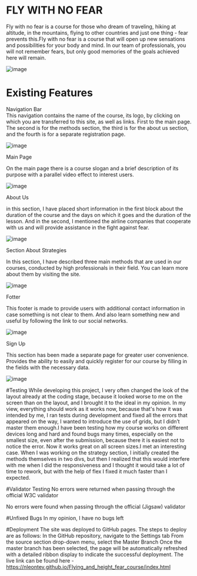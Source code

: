 ﻿# FLY WITH NO FEAR 
Fly with no fear is a course for those who dream of traveling, hiking at altitude, in the mountains, flying to other countries and just one thing - fear prevents this.Fly with no fear is a course that will open up new sensations and possibilities for your body and mind. In our team of professionals, you will not remember fears, but only good memories of the goals achieved here will remain.

![image](https://github.com/Nleontev/Flying_and_height_fear_course/assets/100196079/83eb6715-bda5-44cf-9adf-72e27edbd509)

# Existing Features
Navigation Bar                                                                                                                                                          
This navigation contains the name of the course, its logo, by clicking on which you are transferred to this site, as well as links. First to the main page. The second is for the methods section, the third is for the about us section, and the fourth is for a separate registration page.

![image](https://github.com/Nleontev/Flying_and_height_fear_course/assets/100196079/324e283c-7397-49c2-9571-8cb0de0bae47)

Main Page

On the main page there is a course slogan and a brief description of its purpose with a parallel video effect to interest users.

![image](https://github.com/Nleontev/Flying_and_height_fear_course/assets/100196079/4c276d93-f305-43cf-a913-b7dc1f493b0e)

About Us

in this section, I have placed short information in the first block about the duration of the course and the days on which it goes and the duration of the lesson. And in the second, I mentioned the airline companies that cooperate with us and will provide assistance in the fight against fear.

![image](https://github.com/Nleontev/Flying_and_height_fear_course/assets/100196079/eef735e4-c51b-4824-8e8e-169bf5753b89)

Section About Strategies

In this section, I have described three main methods that are used in our courses, conducted by high professionals in their field. You can learn more about them by visiting the site.

![image](https://github.com/Nleontev/Flying_and_height_fear_course/assets/100196079/d9e36dcc-a7df-44f0-b422-33d3dfd9c3e7)

Fotter

This footer is made to provide users with additional contact information in case something is not clear to them. And also learn something new and useful by following the link to our social networks.

![image](https://github.com/Nleontev/Flying_and_height_fear_course/assets/100196079/f3d13954-126d-4aec-a6bc-67abd5ec0e98)

Sign Up

This section has been made a separate page for greater user convenience. Provides the ability to easily and quickly register for our course by filling in the fields with the necessary data.

![image](https://github.com/Nleontev/Flying_and_height_fear_course/assets/100196079/5d4aa72a-8f02-4546-aa5a-006a1a2b7984)

#Testing
While developing this project, I very often changed the look of the layout already at the coding stage, because it looked worse to me on the screen than on the layout, and I brought it to the ideal in my opinion. In my view, everything should work as it works now, because that's how it was intended by me, I ran tests during development and fixed all the errors that appeared on the way, I wanted to introduce the use of grids, but I didn’t master them enough.I have been testing how my course works on different devices long and hard and found bugs many times, especially on the smallest size, even after the submission, because there it is easiest not to notice the error. Now it works great on all screen sizes.I met an interesting case. When I was working on the strategy section, I initially created the methods themselves in two divs, but then I realized that this would interfere with me when I did the responsiveness and I thought it would take a lot of time to rework, but with the help of flex I fixed it much faster than I expected.

#Validator Testing
No errors were returned when passing through the official W3C validator

No errors were found when passing through the official (Jigsaw) validator

#Unfixed Bugs
In my opinion, I have no bugs left

#Deployment
The site was deployed to GitHub pages. The steps to deploy are as follows:
In the GitHub repository, navigate to the Settings tab
From the source section drop-down menu, select the Master Branch
Once the master branch has been selected, the page will be automatically refreshed with a detailed ribbon display to indicate the successful deployment.
The live link can be found here - https://nleontev.github.io/Flying_and_height_fear_course/index.html
